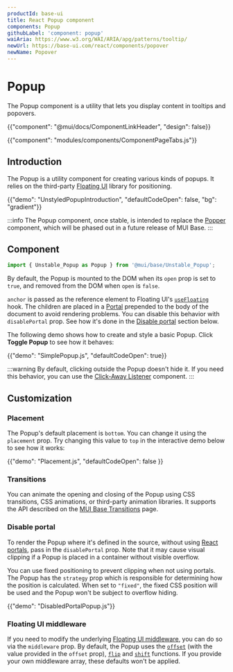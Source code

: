 ```yaml
---
productId: base-ui
title: React Popup component
components: Popup
githubLabel: 'component: popup'
waiAria: https://www.w3.org/WAI/ARIA/apg/patterns/tooltip/
newUrl: https://base-ui.com/react/components/popover
newName: Popover
---
```


# Popup

<p class="description">The Popup component is a utility that lets you display content in tooltips and popovers.</p>

{{"component": "@mui/docs/ComponentLinkHeader", "design": false}}

{{"component": "modules/components/ComponentPageTabs.js"}}

## Introduction

The Popup is a utility component for creating various kinds of popups.
It relies on the third-party [Floating UI](https://floating-ui.com/) library for positioning.

{{"demo": "UnstyledPopupIntroduction", "defaultCodeOpen": false, "bg": "gradient"}}

:::info
The Popup component, once stable, is intended to replace the [Popper](/base-ui/react-popper/) component, which will be phased out in a future release of MUI Base.
:::

## Component

```jsx
import { Unstable_Popup as Popup } from '@mui/base/Unstable_Popup';
```

By default, the Popup is mounted to the DOM when its `open` prop is set to `true`, and removed from the DOM when `open` is `false`.

`anchor` is passed as the reference element to Floating UI's [`useFloating`](https://floating-ui.com/docs/react#positioning) hook.
The children are placed in a [Portal](/base-ui/react-portal/) prepended to the body of the document to avoid rendering problems.
You can disable this behavior with `disablePortal` prop.
See how it's done in the [Disable portal](#disable-portal) section below.

The following demo shows how to create and style a basic Popup.
Click **Toggle Popup** to see how it behaves:

{{"demo": "SimplePopup.js", "defaultCodeOpen": true}}

:::warning
By default, clicking outside the Popup doesn't hide it.
If you need this behavior, you can use the [Click-Away Listener](/base-ui/react-click-away-listener/) component.
:::

## Customization

### Placement

The Popup's default placement is `bottom`.
You can change it using the `placement` prop.
Try changing this value to `top` in the interactive demo below to see how it works:

{{"demo": "Placement.js", "defaultCodeOpen": false }}

### Transitions

You can animate the opening and closing of the Popup using CSS transitions, CSS animations, or third-party animation libraries.
It supports the API described on the [MUI Base Transitions](/base-ui/react-transitions/) page.

### Disable portal

To render the Popup where it's defined in the source, without using [React portals](https://react.dev/reference/react-dom/createPortal), pass in the `disablePortal` prop.
Note that it may cause visual clipping if a Popup is placed in a container without visible overflow.

You can use fixed positioning to prevent clipping when not using portals.
The Popup has the `strategy` prop which is responsible for determining how the position is calculated.
When set to `"fixed"`, the fixed CSS position will be used and the Popup won't be subject to overflow hiding.

{{"demo": "DisabledPortalPopup.js"}}

### Floating UI middleware

If you need to modify the underlying [Floating UI middleware](https://floating-ui.com/docs/middleware), you can do so via the `middleware` prop.
By default, the Popup uses the [`offset`](https://floating-ui.com/docs/offset) (with the value provided in the `offset` prop), [`flip`](https://floating-ui.com/docs/flip) and [`shift`](https://floating-ui.com/docs/shift) functions.
If you provide your own middleware array, these defaults won't be applied.
